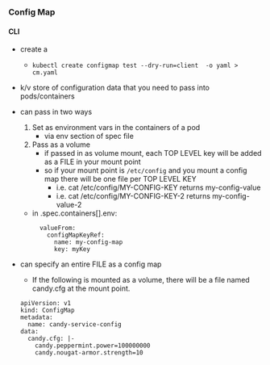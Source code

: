 ### Config Map

#### CLI

* create a 
    * `kubectl create configmap test --dry-run=client  -o yaml > cm.yaml`


* k/v store of configuration data that you need to pass into pods/containers

* can pass in two ways
    1. Set as environment vars in the containers of a pod
        * via env section of spec file
    2. Pass as a volume
        * if passed in as volume mount, each TOP LEVEL key will be added as a FILE in your mount point
        * so if your mount point is `/etc/config` and you mount a config map there will be one file per TOP LEVEL KEY
            * i.e. cat /etc/config/MY-CONFIG-KEY  returns my-config-value
            * i.e. cat /etc/config/MY-CONFIG-KEY-2  returns my-config-value-2
    * in .spec.containers[].env:
        ```
          valueFrom:
            configMapKeyRef:
              name: my-config-map
              key: myKey
        ```        

* can specify an entire FILE as a config map
    * If the following is mounted as a volume, there will be a file named candy.cfg at the mount point.
    ```
    apiVersion: v1
    kind: ConfigMap
    metadata:
      name: candy-service-config
    data:
      candy.cfg: |-
        candy.peppermint.power=100000000
        candy.nougat-armor.strength=10
    ```